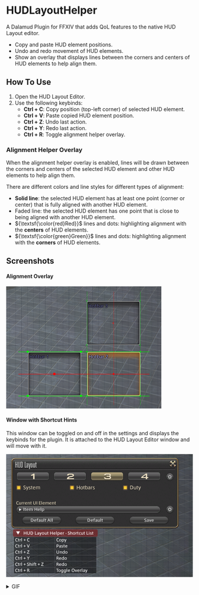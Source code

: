 # HUDLayoutHelper

A Dalamud Plugin for FFXIV that adds QoL features to the native HUD Layout editor. 

- Copy and paste HUD element positions. 
- Undo and redo movement of HUD elements. 
- Show an overlay that displays lines between the corners and centers of HUD elements to help align them. 

## How To Use
1. Open the HUD Layout Editor.
2. Use the following keybinds:
	- **Ctrl + C**: Copy position (top-left corner) of selected HUD element. 
	- **Ctrl + V**: Paste copied HUD element position.
	- **Ctrl + Z**: Undo last action.
	- **Ctrl + Y**: Redo last action.
	- **Ctrl + R**: Toggle alignment helper overlay.

### Alignment Helper Overlay
When the alignment helper overlay is enabled, lines will be drawn between the corners and centers of the selected HUD element and other HUD elements to help align them. 

There are different colors and line styles for different types of alignment: 
- **Solid line**: the selected HUD element has at least one point (corner or center) that is fully aligned with another HUD element.  
- Faded line: the selected HUD element has one point that is close to being aligned with another HUD element.
- ${\textsf{\color{red}Red}}$ lines and dots: highlighting alignment with the **centers** of HUD elements.
- ${\textsf{\color{green}Green}}$ lines and dots: highlighting alignment with the **corners** of HUD elements.

## Screenshots
#### Alignment Overlay
![Alignment Overlay](./HUDLayoutHelper/images/alignment_lines.png)

#### Window with Shortcut Hints
This window can be toggled on and off in the settings and displays the keybinds for the plugin. It is attached to the HUD Layout Editor window and will move with it. 

![Shortcut Hints](./HUDLayoutHelper/images/shortcut_hints.png)


<details>
  <summary>GIF</summary>

  ![HUDLayoutHelper](https://github.com/user-attachments/assets/854e77d8-2313-4c49-a277-983a1719c63c)

</details> 
